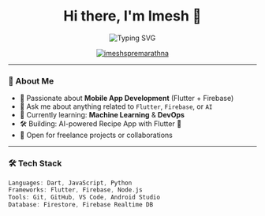 <!-- Profile Header -->
<h1 align="center">Hi there, I'm Imesh 👋</h1>

<p align="center">
  <img src="https://readme-typing-svg.herokuapp.com?font=Fira+Code&duration=3000&pause=1000&color=00A877&width=435&lines=👨‍💻+Flutter+Dev+%7C+Firebase+Fan;💡+Loves+AI%2C+ML+%26+Open+Source;🎓+HNDIT+Student+%7C+SLIATE" alt="Typing SVG" />
</p>

<p align="center">
  <a href="https://github.com/imeshspremarathna">
    <img src="https://komarev.com/ghpvc/?username=imeshspremarathna&label=Profile%20views&color=0e75b6&style=flat" alt="imeshspremarathna" />
  </a>
</p>

---

### 🚀 About Me

- 🎯 Passionate about **Mobile App Development** (Flutter + Firebase)
- 💬 Ask me about anything related to `Flutter`, `Firebase`, or `AI`
- 🌱 Currently learning: **Machine Learning** & **DevOps**
- 🛠️ Building: AI-powered Recipe App with Flutter 🍲
- 💼 Open for freelance projects or collaborations

---

### 🛠️ Tech Stack

```dart
Languages: Dart, JavaScript, Python
Frameworks: Flutter, Firebase, Node.js
Tools: Git, GitHub, VS Code, Android Studio
Database: Firestore, Firebase Realtime DB
